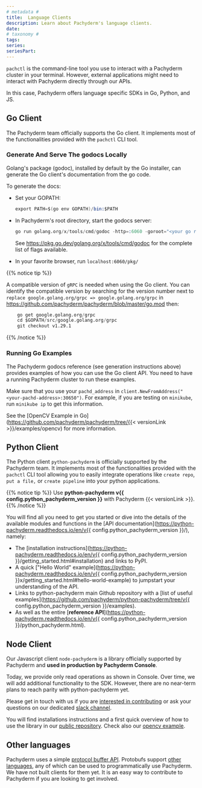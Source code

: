 ```yaml
---
# metadata # 
title:  Language Clients
description: Learn about Pachyderm's language clients. 
date: 
# taxonomy #
tags: 
series:
seriesPart:
---
```


`pachctl` is the command-line tool you use 
to interact with a Pachyderm cluster in your terminal. 
However,  external applications might need to
interact with Pachyderm directly through our APIs.

In this case, Pachyderm offers language specific SDKs in Go, Python, and JS.

## Go Client

The Pachyderm team officially supports the Go client. It implements most of the functionalities provided with the `pachctl` CLI tool.

### Generate And Serve The godocs Locally

Golang's package (godoc), installed by default by the Go installer, can generate the Go client's documentation from the go code.

To generate the docs:

- Set your GOPATH: 

	```s
	export PATH=$(go env GOPATH)/bin:$PATH
	```

- In Pachyderm's root directory, start the godocs server: 

	```s
	go run golang.org/x/tools/cmd/godoc -http=:6060 -goroot="<your go root directory - for example: /Users/yourusername/pachyderm>"
	```
				
	See https://pkg.go.dev/golang.org/x/tools/cmd/godoc for the complete list of flags available.

- In your favorite browser, run `localhost:6060/pkg/`


{{% notice tip %}}

A compatible version of `gRPC` is needed when using the Go client.  You can identify the compatible version by searching for the version number next to `replace google.golang.org/grpc => google.golang.org/grpc` in https://github.com/pachyderm/pachyderm/blob/master/go.mod then:

```s
	go get google.golang.org/grpc
	cd $GOPATH/src/google.golang.org/grpc
	git checkout v1.29.1
```

{{% /notice %}}


### Running Go Examples

The Pachyderm godocs reference (see generation instructions above)
provides examples of how you can use the Go client API. You need to have a running Pachyderm cluster
to run these examples.

Make sure that you use your `pachd_address` in `client.NewFromAddress("<your-pachd-address>:30650")`.
For example, if you are testing on `minikube`, run
`minikube ip` to get this information.

See the [OpenCV Example in Go](https://github.com/pachyderm/pachyderm/tree/{{< versionLink >}}/examples/opencv) for more
information.

## Python Client

The Python client `python-pachyderm` is officially supported by the Pachyderm team. 
It implements most of the functionalities provided with the `pachctl` CLI tool allowing you to easily integrate operations like `create repo`, `put a file,` or `create pipeline` into your python applications.

{{% notice tip %}}
Use **python-pachyderm v{{ config.python_pachyderm_version }}** with Pachyderm {{< versionLink >}}. 
{{% /notice %}}

You will find all you need to get you started or dive into the details of the available modules and functions in the [API documentation](https://python-pachyderm.readthedocs.io/en/v{{ config.python_pachyderm_version }}/), namely:

- The [installation instructions](https://python-pachyderm.readthedocs.io/en/v{{ config.python_pachyderm_version }}/getting_started.html#installation) and links to PyPI.
- A quick ["Hello World" example](https://python-pachyderm.readthedocs.io/en/v{{ config.python_pachyderm_version }}x/getting_started.html#hello-world-example) to jumpstart your understanding of the API.
- Links to python-pachyderm main Github repository with a [list of useful examples](https://github.com/pachyderm/python-pachyderm/tree/v{{ config.python_pachyderm_version }}/examples). 
- As well as the entire [**reference API**](https://python-pachyderm.readthedocs.io/en/v{{ config.python_pachyderm_version }}/python_pachyderm.html).

## Node Client

Our Javascript client `node-pachyderm` is a library officially supported by Pachyderm and **used in production by Pachyderm Console**.  

Today, we provide only read operations as shown in Console. Over time, we will add additional functionality to the SDK. However, there are no near-term plans to reach parity with python-pachyderm yet.

Please get in touch with us if you are [interested in contributing](https://github.com/pachyderm/node-pachyderm/blob/main/contributing.md) or ask your questions on our dedicated [slack channel](https://pachyderm-users.slack.com/archives/C028ZV066JY).

You will find installations instructions and a first quick overview of how to use the library in our [public repository](https://github.com/pachyderm/node-pachyderm). 
Check also our [opencv example](https://github.com/pachyderm/node-pachyderm/tree/main/examples/opencv).

## Other languages

Pachyderm uses a simple [protocol buffer API](https://github.com/pachyderm/pachyderm/blob/master/src/pfs/pfs.proto). Protobufs support [other languages](https://developers.google.com/protocol-buffers/), any of which can be used to programmatically use Pachyderm. We have not built clients for them yet. It is an easy way to contribute to Pachyderm if you are looking to get involved.
